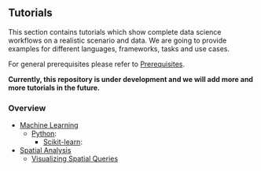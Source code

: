 ## Tutorials
This section contains tutorials which show complete data science workflows on a realistic scenario and data. We are going to provide examples for different languages, frameworks, tasks and use cases.

For general prerequisites please refer to [Prerequisites](../README.md).

**Currently, this repository is under development and we will add more and more tutorials in the future.**

### Overview

* [Machine Learning]()
  * [Python](python):
    * [Scikit-learn](python/scikit-learn):
* [Spatial Analysis](spatial-analysis)
  * [Visualizing Spatial Queries](visualizing_spatial_queries)
